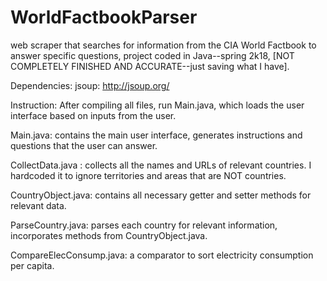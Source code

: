# WorldFactbookParser
web scraper that searches for information from the CIA World Factbook to answer specific questions, project coded in Java--spring 2k18, [NOT COMPLETELY FINISHED AND ACCURATE--just saving what I have]. 

Dependencies:
jsoup: http://jsoup.org/

Instruction: 
After compiling all files, run Main.java, which loads the user interface based on inputs from the user. 

Main.java: contains the main user interface, generates instructions and questions that the user can answer. 

CollectData.java : collects all the names and URLs of relevant countries. I hardcoded it to ignore territories and areas that
are NOT countries.

CountryObject.java: contains all necessary getter and setter methods for relevant data. 

ParseCountry.java: parses each country for relevant information, incorporates methods from CountryObject.java. 

CompareElecConsump.java: a comparator to sort electricity consumption per capita. 
